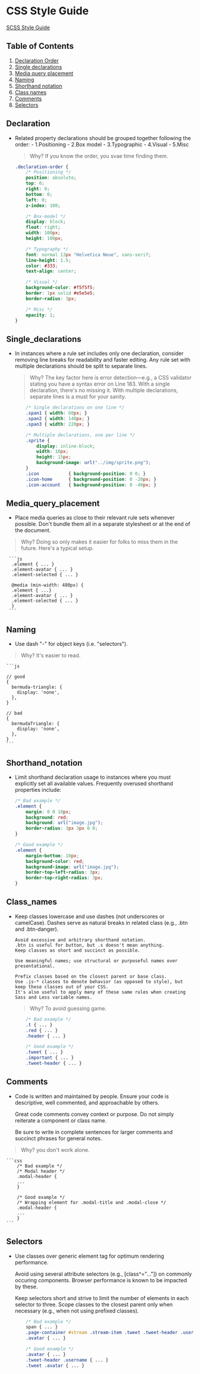 # CSS Style Guide

[SCSS Style Guide](https://github.com/johnyCloud/style-guides/blob/main/scss-style-guide.md)

## Table of Contents

1. [Declaration Order](#declaration)
1. [Single declarations](#Single_declarations)
1. [Media query placement](#Media_query_placement)
1. [Naming](#naming)
1. [Shorthand notation](#Shorthand_notation)
1. [Class names](#Class_names)
1. [Comments](#comments)
1. [Selectors](#Selectors)

## Declaration 

- Related property declarations should be grouped together following the order:
      - 1.Positioning
      - 2.Box model
      - 3.Typographic
      - 4.Visual
      - 5.Misc

  > Why? If you know the order, you svae time finding them.

    ```css
    .declaration-order {
        /* Positioning */
        position: absolute;
        top: 0;
        right: 0;
        bottom: 0;
        left: 0;
        z-index: 100;

        /* Box-model */
        display: block;
        float: right;
        width: 100px;
        height: 100px;

        /* Typography */
        font: normal 13px "Helvetica Neue", sans-serif;
        line-height: 1.5;
        color: #333;
        text-align: center;

        /* Visual */
        background-color: #f5f5f5;
        border: 1px solid #e5e5e5;
        border-radius: 3px;

        /* Misc */
        opacity: 1;
    }
    ```
## Single_declarations
- In instances where a rule set includes only one declaration, consider removing
      line breaks for readability and faster editing. Any rule set with multiple
      declarations should be split to separate lines.

   > Why? The key factor here is error detection—e.g., a CSS validator stating you have
      a syntax error on Line 183. With a single declaration, there's no missing it.
      With multiple declarations, separate lines is a must for your sanity.

    ```css
        /* Single declarations on one line */
        .span1 { width: 60px; }
        .span2 { width: 140px; }
        .span3 { width: 220px; }

        /* Multiple declarations, one per line */
        .sprite {
            display: inline-block;
            width: 16px;
            height: 15px;
            background-image: url("../img/sprite.png");
        }
        .icon           { background-position: 0 0; }
        .icon-home      { background-position: 0 -20px; }
        .icon-account   { background-position: 0 -40px; }
    ```

## Media_query_placement
  - Place media queries as close to their relevant rule sets whenever possible. 
    Don't bundle them    all in a separate stylesheet or at the end of the document. 
    
  > Why? Doing so only makes it easier for    folks to miss them in the future.
    Here's a typical setup.

     ```js
      .element { ... }
      .element-avatar { ... }
      .element-selected { ... }

      @media (min-width: 480px) {
      .element { ...}
      .element-avatar { ... }
      .element-selected { ... }
      }
     ```

## Naming

  - Use dash "-" for object keys (i.e. "selectors").
  > Why? It's easier to read.

    ```js

    // good
    {
      bermuda-triangle: {
        display: 'none',
      },
    }

    // bad
    {
      bermudaTriangle: {
        display: 'none',
      },
    }
    ```

## Shorthand_notation

  - Limit shorthand declaration usage to instances where you must 
    explicitly set all available values. Frequently overused shorthand properties include:

    ```css
    /* Bad example */
    .element {
        margin: 0 0 10px;
        background: red;
        background: url("image.jpg");
        border-radius: 3px 3px 0 0;
    }

    /* Good example */
    .element {
        margin-bottom: 10px;
        background-color: red;
        background-image: url("image.jpg");
        border-top-left-radius: 3px;
        border-top-right-radius: 3px;
    }
    ```
## Class_names
  - Keep classes lowercase and use dashes (not underscores or camelCase).
        Dashes serve as natural breaks in related class (e.g., .btn and .btn-danger).
        
        Avoid excessive and arbitrary shorthand notation.
        .btn is useful for button, but .s doesn't mean anything.
        Keep classes as short and succinct as possible.
        
        Use meaningful names; use structural or purposeful names over presentational.
        
        Prefix classes based on the closest parent or base class.
        Use .js-* classes to denote behavior (as opposed to style), but keep these classes out of your CSS.
        It's also useful to apply many of these same rules when creating Sass and Less variable names.
        
      > Why? To avoid guessing game.

    ```css
        /* Bad example */
        .t { ... }
        .red { ... }
        .header { ... }

        /* Good example */
        .tweet { ... }
        .important { ... }
        .tweet-header { ... }
    ```

## Comments

  - Code is written and maintained by people. Ensure your code is descriptive, 
    well commented, and   approachable by others. 
    
    Great code comments convey context or purpose. 
    Do    not simply reiterate a component or class name.

    Be sure to write in complete sentences for larger comments and succinct phrases for general notes.
    
  > Why? you don't work alone.

    ```css
        /* Bad example */
        /* Modal header */
        .modal-header {
        ...
        }

        /* Good example */
        /* Wrapping element for .modal-title and .modal-close */
        .modal-header {
        ...
        }
    ```
    
## Selectors
  - Use classes over generic element tag for optimum rendering performance.
  
    Avoid using several attribute selectors (e.g., [class^="..."])
    on commonly occuring components. Browser performance is known to be impacted by these.
    
    Keep selectors short and strive to limit the number of elements in each selector to three.
    Scope classes to the closest parent only when necessary (e.g., when not using prefixed classes).

    ```css
        /* Bad example */
        span { ... }
        .page-container #stream .stream-item .tweet .tweet-header .username { ... }
        .avatar { ... }

        /* Good example */
        .avatar { ... }
        .tweet-header .username { ... }
        .tweet .avatar { ... }
    ```
